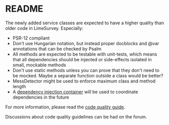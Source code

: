 # README

The newly added service classes are expected to have a higher quality than older code in LimeSurvey. Especially:

* PSR-12 compliant
* Don't use Hungarian notation, but instead proper docblocks and @var annotations that can be checked by Psalm
* All methods are expected to be testable with unit-tests, which means that all dependencies should be injected _or_ side-effects isolated in small, mockable methods
* Don't use static methods unless you can prove that they don't need to be mocked. Maybe a separate function outside a class would be better?
* MessDetector might be used to enforce maximum class and method length
* A [dependency injection container](https://www.yiiframework.com/doc/guide/2.0/en/concept-di-container) will be used to coordinate dependencies in the future

For more information, please read the [code quality guide](https://manual.gitit-tech.com/Code_quality_guide).

Discussions about code quality guidelines can be had on the forum.
